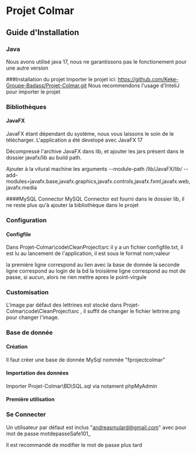 # Projet Colmar
## Guide d'Installation
### Java
Nous avons utilisé java 17, nous ne garantissons pas le fonctionement pour une autre version

###Installation du projet
Importer le projet ici: https://github.com/Keke-Groupe-Badass/Projet-Colmar.git
Nous recommendons l'usage d'InteliJ pour importer le projet

### Bibliothèques
#### JavaFX
JavaFX étant dépendant du système, nous vous laissons le soin de le télécharger. L'application a été developé avec JavaFX 17

Décompressé l'archive JavaFX dans lib, et ajouter les jars présent dans le dossier javafx/lib au build path.


Ajouter à la vitural machine les arguments
--module-path <chemin absolue>/lib/JavaFX/lib/
--add-modules=javafx.base,javafx.graphics,javafx.controls,javafx.fxml,javafx.web,javafx.media

####MySQL Connector
MySQL Connector est fourni dans le dossier lib, il ne reste plus qu'à ajouter la bibliothèque dans le projet

### Configuration
#### Configfile
Dans Projet-Colmar\code\CleanProject\src il y a un fichier configfile.txt, il est lu au lancement de l'application, il est sous le format nom;valeur

la première ligne correspond au lien avec la base de donnée
la seconde ligne correspond au login de la bd
la troisième ligne correspond au mot de passe, si aucun, alors ne rien mettre apres le point-virgule

### Customisation
L'image par défaut des lettrines est stocké dans Projet-Colmar\code\CleanProject\src , il suffit de changer le fichier lettrine.png pour changer l'image.

### Base de donnée
#### Création
Il faut créer une base de donnée MySql nommée "fprojectcolmar"
#### Importation des données
Importer Projet-Colmar\BD\SQL.sql via notament phpMyAdmin

#### Première utilisation
### Se Connecter
Un utilisateur par défaut est inclus
"andreasmulard@gmail.com" avec pour mot de passe motdepasseSafe101_

Il est recommandé de modifier le mot de passe plus tard





